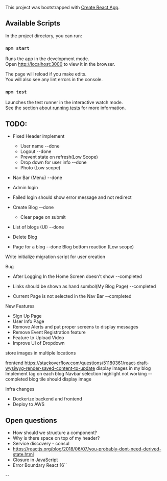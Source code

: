 This project was bootstrapped with [Create React App](https://github.com/facebook/create-react-app).

## Available Scripts

In the project directory, you can run:

### `npm start`

Runs the app in the development mode.<br>
Open [http://localhost:3000](http://localhost:3000) to view it in the browser.

The page will reload if you make edits.<br>
You will also see any lint errors in the console.

### `npm test`

Launches the test runner in the interactive watch mode.<br>
See the section about [running tests](https://facebook.github.io/create-react-app/docs/running-tests) for more information.

## TODO:

- Fixed Header implement
    - User name --done
    - Logout --done
    - Prevent state on refresh(Low Scope)
    - Drop down for user info --done
    - Photo (Low scope)

- Nav Bar (Menu) --done
- Admin login  
- Failed login should show error message and not redirect
- Create Blog  --done
	- Clear page on submit
- List of blogs (UI) --done
- Delete Blog 
- Page for a blog --done
    Blog bottom reaction (Low scope)



Write initialize migration script for user creation

 Bug
- After Logging In the Home Screen doesn't show  --completed

- Links should be shown as hand sumbol(My Blog Page)  --completed

- Current Page is not selected in the Nav Bar --completed

 New Features

- Sign Up Page
- User Info Page
- Remove Alerts and put proper screens to display messages
- Remove Event Registration feature
- Feature to Upload Video
- Improve UI of Dropdown

store images in multiple locations

frontend
https://stackoverflow.com/questions/51180361/react-draft-wysiwyg-render-saved-content-to-update
display images in my blog
Implement tag on each blog
Navbar selection highlight not working --completed
blog tile should display image

Infra changes
- Dockerize backend and frontend
- Deploy to AWS



    
## Open questions
- How should we structure a component?
- Why is there space on top of my header?
- Service discovery - consul
- https://reactjs.org/blog/2018/06/07/you-probably-dont-need-derived-state.html
- Closure in JavaScript
- Error Boundary React 16``

--




